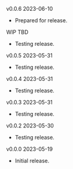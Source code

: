 v0.0.6  2023-06-10

 * Prepared for release.

WIP  TBD

 * Testing release.

v0.0.5  2023-05-31

 * Testing release.

v0.0.4  2023-05-31

 * Testing release.

v0.0.3  2023-05-31

 * Testing release.

v0.0.2  2023-05-30

 * Testing release.

v0.0.0  2023-05-19

 * Initial release.
